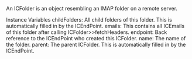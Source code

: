 An ICFolder is an object resembling an IMAP folder on a remote server.

Instance Variables
	childFolders:	All child folders of this folder. This is automatically filled in by the ICEndPoint.
	emails:			This contains all ICEmails of this folder after calling ICFolder>>fetchHeaders.
	endpoint:		Back reference to the ICEndPoint who created this ICFolder.
	name:			The name of the folder.
	parent:			The parent ICFolder. This is automatically filled in by the ICEndPoint.	